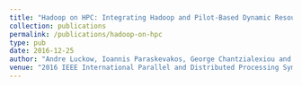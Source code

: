 ```yaml
---
title: "Hadoop on HPC: Integrating Hadoop and Pilot-Based Dynamic Resource Management"
collection: publications
permalink: /publications/hadoop-on-hpc
type: pub
date: 2016-12-25
author: "Andre Luckow, Ioannis Paraskevakos, George Chantzialexiou and Shantenu Jha"
venue: "2016 IEEE International Parallel and Distributed Processing Symposium Workshops (IPDPSW)"
---
```

